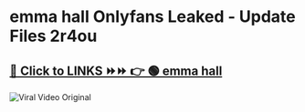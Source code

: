 
 # emma hall Onlyfans Leaked - Update Files 2r4ou

## <h2><a href="https://clipsfans.com/emma_hall&ref=git">🔗 Click to LINKS ⏩⏩ 👉 🟢 emma hall </a></h2>

<a href="https://clipsfans.com/emma_hall&ref=git" rel="nofollow" data-target="animated-image.originalLink"><img src="https://i.ibb.co.com/xMMVF88/686577567.gif" alt="Viral Video Original" style="max-width: 100%; display: inline-block;" data-target="animated-image.originalImage"></a>


